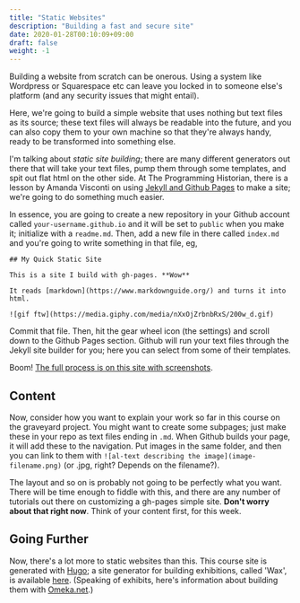 ```yaml
---
title: "Static Websites"
description: "Building a fast and secure site"
date: 2020-01-28T00:10:09+09:00
draft: false
weight: -1
---
```


Building a website from scratch can be onerous. Using a system like Wordpress or Squarespace etc can leave you locked in to someone else's platform (and any security issues that might entail).

Here, we're going to build a simple website that uses nothing but text files as its source; these text files will always be readable into the future, and you can also copy them to your own machine so that they're always handy, ready to be transformed into something else.

I'm talking about _static site building_; there are many different generators out there that will take your text files, pump them through some templates, and spit out flat html on the other side. At The Programming Historian, there is a lesson by Amanda Visconti on using [Jekyll and Github Pages](https://programminghistorian.org/en/lessons/building-static-sites-with-jekyll-github-pages) to make a site; we're going to do something much easier.

In essence, you are going to create a new repository in your Github account called `your-username.github.io` and it will be set to `public` when you make it; initialize with a `readme.md`. Then, add a new file in there called `index.md` and you're going to write something in that file, eg,

```
## My Quick Static Site

This is a site I build with gh-pages. **Wow**

It reads [markdown](https://www.markdownguide.org/) and turns it into html.

![gif ftw](https://media.giphy.com/media/nXxOjZrbnbRxS/200w_d.gif)
```

Commit that file. Then, hit the gear wheel icon (the settings) and scroll down to the Github Pages section. Github will run your text files through the Jekyll site builder for you; here you can select from some of their templates.

Boom! [The full process is on this site with screenshots](https://help.github.com/en/github/working-with-github-pages/creating-a-github-pages-site).

## Content

Now, consider how you want to explain your work so far in this course on the graveyard project. You might want to create some subpages; just make these in your repo as text files ending in `.md`. When Github builds your page, it will add these to the navigation. Put images in the same folder, and then you can link to them with `![al-text describing the image](image-filename.png)` (or .jpg, right? Depends on the filename?).

The layout and so on is probably not going to be perfectly what you want. There will be time enough to fiddle with this, and there are any number of tutorials out there on customizing a gh-pages simple site. **Don't worry about that right now**. Think of your content first, for this week.

## Going Further

Now, there's a lot more to static websites than this. This course site is generated with [Hugo](https://gohugo.io); a site generator for building exhibitions, called 'Wax', is available [here](https://minicomp.github.io/wax/). (Speaking of exhibits, here's information about building them with [Omeka.net](https://programminghistorian.org/en/lessons/up-and-running-with-omeka).)
